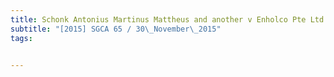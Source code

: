 ```yaml
---
title: Schonk Antonius Martinus Mattheus and another v Enholco Pte Ltd and another appeal 
subtitle: "[2015] SGCA 65 / 30\_November\_2015"
tags:


---
```


